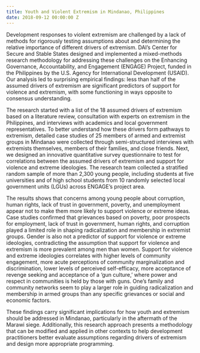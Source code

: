 ```yaml
---
title: Youth and Violent Extremism in Mindanao, Philippines
date: 2018-09-12 00:00:00 Z
---
```


Development responses to violent extremism are challenged by a lack of methods for rigorously testing assumptions about and determining the relative importance of different drivers of extremism. DAI’s Center for Secure and Stable States designed and implemented a mixed-methods research methodology for addressing these challenges on the Enhancing Governance, Accountability, and Engagement (ENGAGE) Project, funded in the Philippines by the U.S. Agency for International Development (USAID). Our analysis led to surprising empirical findings: less than half of the assumed drivers of extremism are significant predictors of support for violence and extremism, with some functioning in ways opposite to consensus understanding.

The research started with a list of the 18 assumed drivers of extremism based on a literature review, consultation with experts on extremism in the Philippines, and interviews with academics and local government representatives. To better understand how these drivers form pathways to extremism, detailed case studies of 25 members of armed and extremist groups in Mindanao were collected through semi-structured interviews with extremists themselves, members of their families, and close friends. Next, we designed an innovative quantitative survey questionnaire to test for correlations between the assumed drivers of extremism and support for violence and extreme ideologies. The research team collected a stratified random sample of more than 2,300 young people, including students at five universities and of high school students from 10 randomly selected local government units (LGUs) across ENGAGE’s project area. 

The results shows that concerns among young people about corruption, human rights, lack of trust in government, poverty, and unemployment appear not to make them more likely to support violence or extreme ideas. Case studies confirmed that grievances based on poverty, poor prospects for employment, lack of trust in government, human rights, and corruption played a limited role in shaping radicalization and membership in extremist groups. Gender is also not a predictor of support for violence or extreme ideologies, contradicting the assumption that support for violence and extremism is more prevalent among men than women. Support for violence and extreme ideologies correlates with higher levels of community engagement, more acute perceptions of community marginalization and discrimination, lower levels of perceived self-efficacy, more acceptance of revenge seeking and acceptance of a ‘gun culture,’ where power and respect in communities is held by those with guns. One’s family and community networks seem to play a larger role in guiding radicalization and membership in armed groups than any specific grievances or social and economic factors. 

These findings carry significant implications for how youth and extremism should be addressed in Mindanao, particularly in the aftermath of the Marawi siege. Additionally, this research approach presents a methodology that can be modified and applied in other contexts to help development practitioners better evaluate assumptions regarding drivers of extremism and design more appropriate programming.